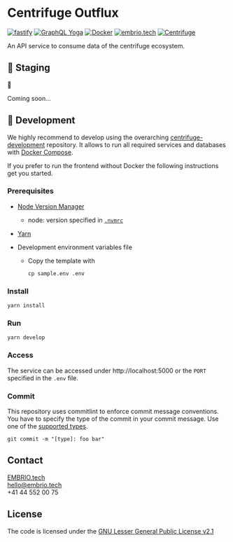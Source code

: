 # Centrifuge Outflux

[![fastify](https://img.shields.io/static/v1?label=built+with&message=fastify&color=363636)](https://www.fastify.io/)
[![GraphQL Yoga](https://img.shields.io/static/v1?label=built+with&message=GraphQL+Yoga&color=c026d3)](https://the-guild.dev/graphql/yoga-server)
[![Docker](https://img.shields.io/static/v1?label=shipped+with&message=Docker&color=287cf9)](https://www.docker.com/)
[![embrio.tech](https://img.shields.io/static/v1?label=by&message=EMBRIO.tech&color=24ae5f)](https://embrio.tech)
[![Centrifuge](https://img.shields.io/static/v1?label=for&message=Centrifuge&color=2762ff)](https://centrifuge.io/)

An API service to consume data of the centrifuge ecosystem.

## :seedling: Staging

:construction:

Coming soon...

<!-- Access staging of [`main`](https://github.com/embrio-tech/centrifuge-insights) branch at [https://insights.s.centrifuge.embrio.tech/](https://insights.s.centrifuge.embrio.tech/). -->

<!-- [![Screen Shot 2022-07-28 at 11 50 10](https://user-images.githubusercontent.com/16650977/181477369-6a563446-7e8b-45c4-a837-6ace275d28f5.png)](https://insights.s.centrifuge.embrio.tech/) -->

## :construction_worker: Development

We highly recommend to develop using the overarching [centrifuge-development](https://github.com/embrio-tech/centrifuge-development) repository. It allows to run all required services and databases with [Docker Compose](https://docs.docker.com/compose/).

If you prefer to run the frontend without Docker the following instructions get you started.

### Prerequisites

- [Node Version Manager](https://github.com/nvm-sh/nvm)
  - node: version specified in [`.nvmrc`](/.nvmrc)
- [Yarn](https://classic.yarnpkg.com/en/)
- Development environment variables file

  - Copy the template with

        cp sample.env .env

### Install

    yarn install

### Run

    yarn develop

### Access

The service can be accessed under http://localhost:5000 or the `PORT` specified in the `.env` file.

### Commit

This repository uses commitlint to enforce commit message conventions. You have to specify the type of the commit in your commit message. Use one of the [supported types](https://github.com/pvdlg/conventional-changelog-metahub#commit-types).

    git commit -m "[type]: foo bar"

## Contact

[EMBRIO.tech](https://embrio.tech)  
[hello@embrio.tech](mailto:hello@embrio.tech)  
+41 44 552 00 75

## License

The code is licensed under the [GNU Lesser General Public License v2.1](https://github.com/embrio-tech/centrifuge-insights/blob/main/LICENSE)
